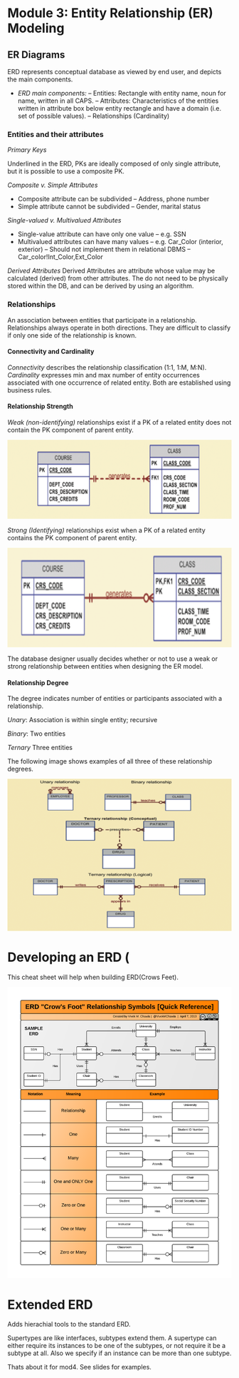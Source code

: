 # Module 3: Entity Relationship (ER) Modeling

## ER Diagrams
ERD represents conceptual database as viewed by end user, and depicts the main components.

- *ERD main components:*
    – Entities: Rectangle with entity name, noun for name, written in all CAPS.
    – Attributes: Characteristics of the entities written in attribute box below entity rectangle and have a domain (i.e. set of possible values).
    – Relationships (Cardinality)

### Entities and their attributes

*Primary Keys*

Underlined in the ERD, PKs are ideally composed of only single attribute, but it is possible to use a composite PK.

*Composite v. Simple Attributes*

- Composite attribute can be subdivided
    – Address, phone number
- Simple attribute cannot be subdivided
    – Gender, marital status

*Single-valued v. Multivalued Attributes*

- Single-value attribute can have only one value
    – e.g. SSN
- Multivalued attributes can have many values
    – e.g. Car_Color (interior, exterior)
    – Should not implement them in relational DBMS
    – Car_color!Int_Color,Ext_Color

*Derived Attributes*
Derived Attributes are attribute whose value may be calculated (derived) from other attributes. The do not need to be physically stored within the DB, and can be derived by using an algorithm.

### Relationships

An association between entities that participate in a relationship. Relationships always operate in both directions. They are difficult to classify if only one side of the relationship is known.

#### Connectivity and Cardinality

*Connectivity* describes the relationship classification (1:1, 1:M, M:N). *Cardinality* expresses min and max number of entity occurrences associated with one occurrence of related entity. Both are established using business rules.

#### Relationship Strength

*Weak (non-identifying)* relationships exist if a PK of a related entity does not contain the PK component of parent entity.

![Weak Relationship Example](./img/m3.weak.relation.png)

*Strong (Identifying)* relationships exist when a PK of a related entity contains the PK component of parent entity.

![Strong Relationship Example](./img/m3.strong.relation.png)

The database designer usually decides whether or not to use a weak or strong relationship between entities when designing the ER model.

#### Relationship Degree

The degree indicates number of entities or participants associated with a relationship.

*Unary*: Association is within single entity; recursive

*Binary*: Two entities

*Ternary* Three entities

The following image shows examples of all three of these relationship degrees.

![Relationship Degree Example](./img/m3.deg.relation.png)


# Developing an ERD (

This cheat sheet will help  when building ERD(Crows Feet).

![ERD Cheat Sheet](./img/m3.erdcheatsheet.png)



# Extended ERD

Adds hierachial tools to the standard ERD.

Supertypes are like interfaces, subtypes extend them. A supertype can either require its instances to be one of the subtypes, or not require it be a subtype at all. Also we specify if an instance can be more than one subtype.

Thats about it for mod4. See slides for examples.



